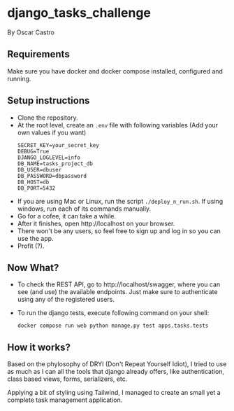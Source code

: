 # django_tasks_challenge

By Oscar Castro

## Requirements
Make sure you have docker and docker compose installed, configured and running.

## Setup instructions
- Clone the repository.
- At the root level, create an `.env` file with following variables (Add your own values if you want)
    ```
    SECRET_KEY=your_secret_key
    DEBUG=True
    DJANGO_LOGLEVEL=info
    DB_NAME=tasks_project_db
    DB_USER=dbuser
    DB_PASSWORD=dbpassword
    DB_HOST=db
    DB_PORT=5432
    ```
- If you are using Mac or Linux, run the script `./deploy_n_run.sh`. If using windows, run each of its commands manually.
- Go for a cofee, it can take a while.
- After it finishes, open http://localhost on your browser.
- There won't be any users, so feel free to sign up and log in so you can use the app.
- Profit (?).

## Now What?

- To check the REST API, go to http://localhost/swagger, where you can see (and use) the available endpoints. Just make sure to authenticate using any of the registered users.

- To run the django tests, execute following command on your shell:
    ```
    docker compose run web python manage.py test apps.tasks.tests
    ```

## How it works?
Based on the phylosophy of DRYI (Don't Repeat Yourself Idiot), I tried to use as much as I can all the tools that django already offers, like authentication, class based views, forms, serializers, etc. 

Applying a bit of styling using Tailwind, I managed to create an small yet a complete task management application.
